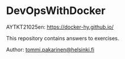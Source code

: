# DevOpsWithDocker
AYTKT21025en: https://docker-hy.github.io/

This repository contains answers to exercises.

Author: tommi.pakarinen@helsinki.fi
